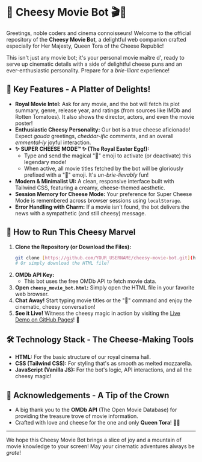 # 🧀 Cheesy Movie Bot 🎬👑

Greetings, noble coders and cinema connoisseurs! Welcome to the official repository of the **Cheesy Movie Bot**, a delightful web companion crafted especially for Her Majesty, Queen Tora of the Cheese Republic!

This isn't just any movie bot; it's your personal movie maître d', ready to serve up cinematic details with a side of delightful cheese puns and an ever-enthusiastic personality. Prepare for a *brie-lliant* experience!

## 🌟 Key Features - A Platter of Delights!

* **Royal Movie Intel:** Ask for any movie, and the bot will fetch its plot summary, genre, release year, and ratings (from sources like IMDb and Rotten Tomatoes). It also shows the director, actors, and even the movie poster!
* **Enthusiastic Cheesy Personality:** Our bot is a true cheese aficionado! Expect *gouda* greetings, *cheddar-ific* comments, and an overall *emmental-ly* joyful interaction.
* **✨ SUPER CHEESE MODE™ ✨ (The Royal Easter Egg!):**
    * Type and send the magical "🧀" emoji to activate (or deactivate) this legendary mode!
    * When active, all movie titles fetched by the bot will be gloriously prefixed with a "🧀" emoji. It's *un-brie-lievably* fun!
* **Modern & Minimalist UI:** A clean, responsive interface built with Tailwind CSS, featuring a creamy, cheese-themed aesthetic.
* **Session Memory for Cheese Mode:** Your preference for Super Cheese Mode is remembered across browser sessions using `localStorage`.
* **Error Handling with Charm:** If a movie isn't found, the bot delivers the news with a sympathetic (and still cheesy) message.

## 🚀 How to Run This Cheesy Marvel

1.  **Clone the Repository (or Download the Files):**
    ```bash
    git clone [https://github.com/YOUR_USERNAME/cheesy-movie-bot.git](https://github.com/YOUR_USERNAME/cheesy-movie-bot.git) 
    # Or simply download the HTML file!
    ```
2.  **OMDb API Key:**
    * This bot uses the free OMDb API to fetch movie data.
3.  **Open `cheesy_movie_bot.html`:** Simply open the HTML file in your favorite web browser.
4.  **Chat Away!** Start typing movie titles or the "🧀" command and enjoy the cinematic, cheesy conversation!
5.  **See it Live!** Witness the cheesy magic in action by visiting the [Live Demo on GitHub Pages](https://jstanoeva.github.io/movie-chatbot/)! 🌟

## 🛠️ Technology Stack - The Cheese-Making Tools

* **HTML:** For the basic structure of our royal cinema hall.
* **CSS (Tailwind CSS):** For styling that's as smooth as melted mozzarella.
* **JavaScript (Vanilla JS):** For the bot's logic, API interactions, and all the cheesy magic!

## 🙏 Acknowledgements - A Tip of the Crown

* A big thank you to the **OMDb API** (The Open Movie Database) for providing the treasure trove of movie information.
* Crafted with love and cheese for the one and only **Queen Tora**! 👑🧀

---

We hope this Cheesy Movie Bot brings a slice of joy and a mountain of movie knowledge to your screen! May your cinematic adventures always be *grate*!
